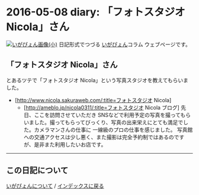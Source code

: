 2016-05-08 diary: 「フォトスタジオ Nicola」さん
=====================================================================================================
[![いがぴょん画像(小)](https://igapyon.github.io/diary/images/iga200306s.jpg "いがぴょん")](https://igapyon.github.io/diary/memo/memoigapyon.html) 日記形式でつづる [いがぴょん](https://igapyon.github.io/diary/memo/memoigapyon.html)コラム ウェブページです。

## 「フォトスタジオ Nicola」さん

とあるツテで「フォトスタジオ Nicola」という写真スタジオを教えてもらいました。
* [http://www.nicola.sakuraweb.com/:title=フォトスタジオ Nicola]
  * [http://ameblo.jp/nicola0311/:title=フォトスタジオ Nicola ブログ]
先日、ここを訪問させていただき SNSなどで利用予定の写真を撮ってもらいました。撮ってもらってびっくり、写真の出来栄えにとても満足でした。カメラマンさんの仕事に 一線級のプロの仕事を感じました。
写真館への交通アクセスは少し悪く、また撮影は完全予約制ではあるのですが、是非また利用したいお店です。


----------------------------------------------------------------------------------------------------

## この日記について
[いがぴょんについて](http://www.igapyon.jp/igapyon/diary/memo/memoigapyon.html) / [インデックスに戻る](https://igapyon.github.io/diary/idxall.html)
